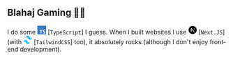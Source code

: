 ## Blahaj Gaming 🦖🦈

I do some <img src="/assets/typescript.svg" width="20" height="20" alt="TypeScript"> [`TypeScript`] I guess. When I built websites I use <img src="/assets/next.svg" width="20" height="20" alt="Next.JS"> [`Next.JS`] (with <img src="/assets/tailwind.svg" width="20" height="20" alt="TailwindCSS"> [`TailwindCSS`] too), it absolutely rocks (although I don't enjoy front-end development).

<!-- End of about me-->
